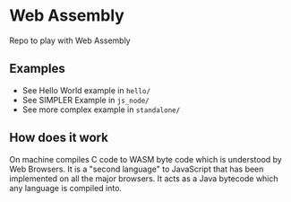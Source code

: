 # Web Assembly
Repo to play with Web Assembly

## Examples
* See Hello World example in `hello/`
* See SIMPLER Example in `js_node/`
* See more complex example in `standalone/`

## How does it work

On machine compiles C code to WASM byte code which is understood by Web Browsers. It is a "second language" to JavaScript that has been implemented on all the major browsers. It acts as a Java bytecode which any language is compiled into.
